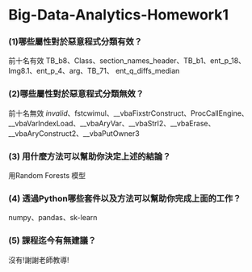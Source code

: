 # Big-Data-Analytics-Homework1

### (1)哪些屬性對於惡意程式分類有效？

前十名有效
TB_b8、Class、section_names_header、TB_b1、ent_p_18、Img8.1、ent_p_4、arg、TB_71、	ent_q_diffs_median

### (2)哪些屬性對於惡意程式分類無效？

前十名無效
*invalid*、fstcwimul、__vbaFixstrConstruct、ProcCallEngine、__vbaVarIndexLoad、__vbaAryVar、__vbaStrI2、__vbaErase、__vbaAryConstruct2、__vbaPutOwner3

### (3) 用什麼方法可以幫助你決定上述的結論？

用Random Forests 模型

### (4) 透過Python哪些套件以及方法可以幫助你完成上面的工作？

numpy、pandas、sk-learn

### (5) 課程迄今有無建議？
沒有!謝謝老師教導!